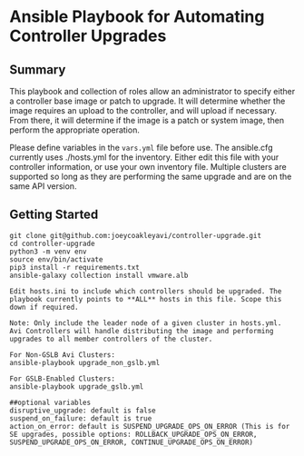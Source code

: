 # Ansible Playbook for Automating Controller Upgrades

## Summary
This playbook and collection of roles allow an administrator to specify either a controller base image or patch to upgrade. It will determine whether the image requires an upload to the controller, and will upload if necessary. From there, it will determine if the image is a patch or system image, then perform the appropriate operation.

Please define variables in the `vars.yml` file before use. The ansible.cfg currently uses ./hosts.yml for the inventory. Either edit this file with your controller information, or use your own inventory file. Multiple clusters are supported so long as they are performing the same upgrade and are on the same API version.

## Getting Started
```
git clone git@github.com:joeycoakleyavi/controller-upgrade.git
cd controller-upgrade
python3 -m venv env
source env/bin/activate
pip3 install -r requirements.txt
ansible-galaxy collection install vmware.alb

Edit hosts.ini to include which controllers should be upgraded. The playbook currently points to **ALL** hosts in this file. Scope this down if required.

Note: Only include the leader node of a given cluster in hosts.yml. Avi Controllers will handle distributing the image and performing upgrades to all member controllers of the cluster.

For Non-GSLB Avi Clusters:
ansible-playbook upgrade_non_gslb.yml

For GSLB-Enabled Clusters:
ansible-playbook upgrade_gslb.yml

##optional variables
disruptive_upgrade: default is false
suspend_on_failure: default is true
action_on_error: default is SUSPEND_UPGRADE_OPS_ON_ERROR (This is for SE upgrades, possible options: ROLLBACK_UPGRADE_OPS_ON_ERROR, SUSPEND_UPGRADE_OPS_ON_ERROR, CONTINUE_UPGRADE_OPS_ON_ERROR) 

```